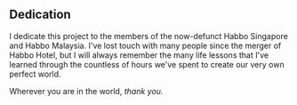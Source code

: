 <!-- Dedication  -->

<h2>Dedication</h2>

I dedicate this project to the members of the now-defunct Habbo Singapore and Habbo Malaysia. I've lost touch with many people since the merger of Habbo Hotel, but I will always remember the many life lessons that I've learned through the countless of hours we've spent to create our very own perfect world.

Wherever you are in the world, <em>thank you.</em>